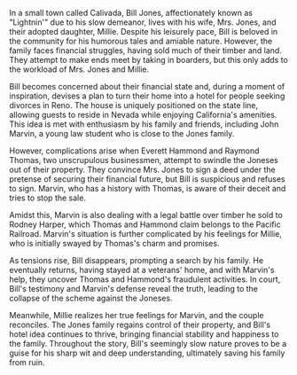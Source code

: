 In a small town called Calivada, Bill Jones, affectionately known as "Lightnin'" due to his slow demeanor, lives with his wife, Mrs. Jones, and their adopted daughter, Millie. Despite his leisurely pace, Bill is beloved in the community for his humorous tales and amiable nature. However, the family faces financial struggles, having sold much of their timber and land. They attempt to make ends meet by taking in boarders, but this only adds to the workload of Mrs. Jones and Millie.

Bill becomes concerned about their financial state and, during a moment of inspiration, devises a plan to turn their home into a hotel for people seeking divorces in Reno. The house is uniquely positioned on the state line, allowing guests to reside in Nevada while enjoying California's amenities. This idea is met with enthusiasm by his family and friends, including John Marvin, a young law student who is close to the Jones family.

However, complications arise when Everett Hammond and Raymond Thomas, two unscrupulous businessmen, attempt to swindle the Joneses out of their property. They convince Mrs. Jones to sign a deed under the pretense of securing their financial future, but Bill is suspicious and refuses to sign. Marvin, who has a history with Thomas, is aware of their deceit and tries to stop the sale.

Amidst this, Marvin is also dealing with a legal battle over timber he sold to Rodney Harper, which Thomas and Hammond claim belongs to the Pacific Railroad. Marvin's situation is further complicated by his feelings for Millie, who is initially swayed by Thomas's charm and promises.

As tensions rise, Bill disappears, prompting a search by his family. He eventually returns, having stayed at a veterans' home, and with Marvin's help, they uncover Thomas and Hammond's fraudulent activities. In court, Bill's testimony and Marvin's defense reveal the truth, leading to the collapse of the scheme against the Joneses.

Meanwhile, Millie realizes her true feelings for Marvin, and the couple reconciles. The Jones family regains control of their property, and Bill's hotel idea continues to thrive, bringing financial stability and happiness to the family. Throughout the story, Bill's seemingly slow nature proves to be a guise for his sharp wit and deep understanding, ultimately saving his family from ruin.